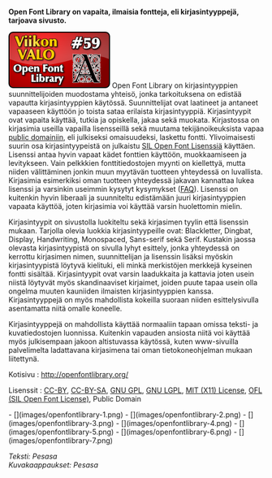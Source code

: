 <!--
Title: Open Font Library
Week: 2x07
Number: 59
Date: 2012/02/12
Pageimage: valo59-openfontlibrary.png
Tags: Kaikki alustat
-->

**Open Font Library on vapaita, ilmaisia fontteja, eli kirjasintyyppejä,
tarjoava sivusto.**

![](images/valo59-openfontlibrary.png "fig:valo59-openfontlibrary.png") Open
Font Library on kirjasintyyppien suunnittelijoiden muodostama yhteisö,
jonka tarkoituksena on edistää vapautta kirjasintyyppien käytössä.
Suunnittelijat ovat laatineet ja antaneet vapaaseen käyttöön jo toista
sataa erilaista kirjasintyyppiä. Kirjasintyypit ovat vapaita käyttää,
tutkia ja opiskella, jakaa sekä muokata. Kirjastossa on kirjasimia
useilla vapailla lisensseillä sekä muutama tekijänoikeuksista vapaa
[public domainiin](http://fi.wikipedia.org/wiki/Public_domain), eli
julkiseksi omaisuudeksi, laskettu fontti. Ylivoimaisesti suurin osa
kirjasintyypeistä on julkaistu [SIL Open Font
Lisenssiä](http://scripts.sil.org/cms/scripts/page.php?site_id=nrsi&id=OFL)
käyttäen. Lisenssi antaa hyvin vapaat kädet fonttien käyttöön,
muokkaamiseen ja levitykseen. Vain pelkkkien fonttitiedostojen myynti on
kiellettyä, mutta niiden välittäminen jonkin muun myytävän tuotteen
yhteydessä on luvallista. Kirjasimia esimerkiksi oman tuotteen
yhteydessä jakavan kannattaa lukea lisenssi ja varsinkin useimmin
kysytyt kysymykset
([FAQ](http://scripts.sil.org/cms/scripts/page.php?item_id=OFL-FAQ_web)).
Lisenssi on kuitenkin hyvin liberaali ja suunniteltu edistämään juuri
kirjasintyyppien vapaata käyttöä, joten kirjasimia voi käyttää varsin
huolettomin mielin.

Kirjasintyypit on sivustolla luokiteltu sekä kirjasimen tyylin että
lisenssin mukaan. Tarjolla olevia luokkia kirjasintyypeille ovat:
Blackletter, Dingbat, Display, Handwriting, Monospaced, Sans-serif sekä
Serif. Kustakin jaossa olevasta kirjasintyypistä on sivulla lyhyt
esittely, jonka yhteydessä on kerrottu kirjasimen nimen, suunnittelijan
ja lisenssin lisäksi myöskin kirjasintyypistä löytyvä kielituki, eli
minkä merkistöjen merkkejä kyseinen fontti sisältää. Kirjasintyypit ovat
varsin laadukkaita ja kattavia joten usein niistä löytyvät myös
skandinaaviset kirjaimet, joiden puute tapaa usein olla ongelma muuten
kauniiden ilmaisten kirjasintyyppien kanssa. Kirjasintyyppejä on myös
mahdollista kokeilla suoraan niiden esittelysivulla asentamatta niitä
omalle koneelle.

Kirjasintyyppejä on mahdollista käyttää normaaliin tapaan omissa teksti-
ja kuvatiedostojen luonnissa. Kuitenkin vapauden ansiosta niitä voi
käyttää myös julkisempaan jakoon altistuvassa käytössä, kuten
www-sivuilla palvelimelta ladattavana kirjasimena tai oman
tietokoneohjelman mukaan liitettynä.

Kotisivu
:   <http://openfontlibrary.org/>

Lisenssit
:   [CC-BY](http://creativecommons.org/licenses/by/2.0/),
    [CC-BY-SA](http://creativecommons.org/licenses/by-sa/3.0/), [GNU GPL](GNU_GPL),
    [GNU LGPL](GNU_LGPL), [MIT (X11) License](MIT_X11),
    [OFL (SIL Open Font License)](http://scripts.sil.org/cms/scripts/page.php?site_id=nrsi&id=OFL),
    Public Domain

<div class="psgallery" markdown="1">
-   [](images/openfontlibrary-1.png)
-   [](images/openfontlibrary-2.png)
-   [](images/openfontlibrary-3.png)
-   [](images/openfontlibrary-4.png)
-   [](images/openfontlibrary-5.png)
-   [](images/openfontlibrary-6.png)
-   [](images/openfontlibrary-7.png)
</div>

*Teksti: Pesasa* <br />
*Kuvakaappaukset: Pesasa*
